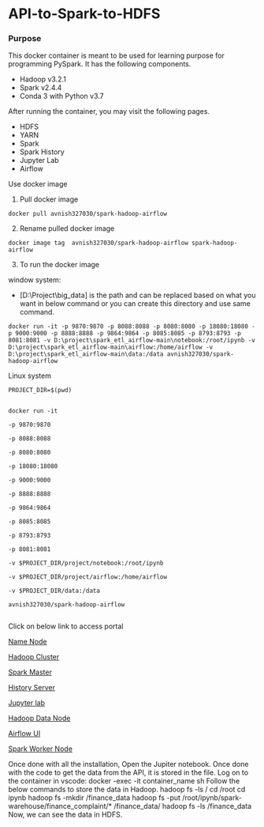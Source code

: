 # API-to-Spark-to-HDFS


<div class="styles__repoDescription___d_zn4"><h3>Purpose</h3>
<p>This docker container is meant to be used for learning purpose for programming PySpark. It has the following components.</p>
<ul>
<li>Hadoop v3.2.1</li>
<li>Spark v2.4.4</li>
<li>Conda 3 with Python v3.7</li>
</ul>
<p>After running the container, you may visit the following pages.</p>
<ul>
<li>HDFS</li>
<li>YARN</li>
<li>Spark</li>
<li>Spark History</li>
<li>Jupyter Lab</li>
<li>Airflow</li>
</ul>
<p>Use docker image</p>
<ol>
<li>Pull docker image</li>
</ol>
<pre><code>docker pull avnish327030/spark-hadoop-airflow
</code></pre>
<ol start="2">
<li>Rename pulled docker image</li>
</ol>
<pre><code>docker image tag  avnish327030/spark-hadoop-airflow spark-hadoop-airflow
</code></pre>
<ol start="3">
<li>To run the docker image</li>
</ol>
<p>window system:</p>
<ul>
<li>[D:\Project\big_data] is the path and can be replaced based on what you want in below command or you can create this directory and use same command.</li>
</ul>
<pre><code>docker run -it -p 9870:9870 -p 8088:8088 -p 8080:8080 -p 18080:18080 -p 9000:9000 -p 8888:8888 -p 9864:9864 -p 8085:8085 -p 8793:8793 -p 8081:8081 -v D:\project\spark_etl_airflow-main\notebook:/root/ipynb -v D:\project\spark_etl_airflow-main\airflow:/home/airflow -v D:\project\spark_etl_airflow-main\data:/data avnish327030/spark-hadoop-airflow
</code></pre>
<p>Linux system</p>
<pre><code>PROJECT_DIR=$(pwd)

docker run -it \
    -p 9870:9870 \
    -p 8088:8088 \
    -p 8080:8080 \
    -p 18080:18080 \
    -p 9000:9000 \
    -p 8888:8888 \
    -p 9864:9864 \
    -p 8085:8085 \
    -p 8793:8793 \
    -p 8081:8081 \
    -v $PROJECT_DIR/project/notebook:/root/ipynb \
    -v $PROJECT_DIR/project/airflow:/home/airflow \
    -v $PROJECT_DIR/data:/data \
    avnish327030/spark-hadoop-airflow
</code></pre>
<p>Click on below link to access portal</p>
<p><a href="http://localhost:9870/" rel="nofollow noopener">Name Node</a></p>
<p><a href="http://localhost:8088" rel="nofollow noopener">Hadoop Cluster</a></p>
<p><a href="http://localhost:8080" rel="nofollow noopener">Spark Master</a></p>
<p><a href="http://localhost:18080" rel="nofollow noopener">History Server</a></p>
<p><a href="http://localhost:8888" rel="nofollow noopener">Jupyter lab</a></p>
<p><a href="http://localhost:9864" rel="nofollow noopener">Hadoop Data Node</a></p>
<p><a href="http://localhost:8085" rel="nofollow noopener">Airflow UI</a></p>
<p><a href="http://localhost:8081" rel="nofollow noopener">Spark Worker Node</a></p>
</div>
Once done with all the installation,
Open the Jupiter notebook.
Once done with the code to get the data from the API, it is stored in the file.
Log on to the container in vscode: docker -exec -it container_name sh
Follow the below commands to store the data in Hadoop.
hadoop fs -ls /
cd /root
cd ipynb
hadoop fs -mkdir /finance_data
hadoop fs -put /root/ipynb/spark-warehouse/finance_complaint/* /finance_data/
hadoop fs -ls /finance_data
Now, we can see the data in HDFS.
